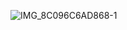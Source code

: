 ![IMG_8C096C6AD868-1](https://github.com/user-attachments/assets/3815c19b-bfc3-4018-b2c1-081b2541d9c7)
